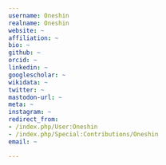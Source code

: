 ```yaml
---
username: Oneshin
realname: Oneshin
website: ~
affiliation: ~
bio: ~
github: ~
orcid: ~
linkedin: ~
googlescholar: ~
wikidata: ~
twitter: ~
mastodon-url: ~
meta: ~
instagram: ~
redirect_from:
- /index.php/User:Oneshin
- /index.php/Special:Contributions/Oneshin
email: ~

---
```

